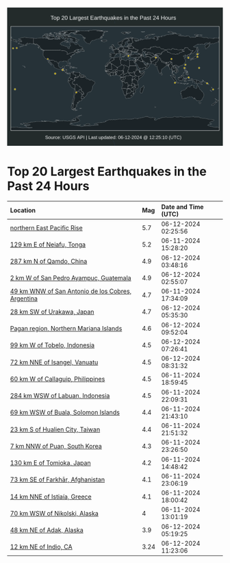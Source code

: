 ![Map](./map.png)

# Top 20 Largest Earthquakes in the Past 24 Hours

| Location | Mag | Date and Time (UTC) |
|:---|:---|:---|
| [northern East Pacific Rise](https://earthquake.usgs.gov/earthquakes/eventpage/us7000mrv4) | 5.7 | 06-12-2024 02:25:56 |
| [129 km E of Neiafu, Tonga](https://earthquake.usgs.gov/earthquakes/eventpage/us7000mrqb) | 5.2 | 06-11-2024 15:28:20 |
| [287 km N of Qamdo, China](https://earthquake.usgs.gov/earthquakes/eventpage/us7000mrvg) | 4.9 | 06-12-2024 03:48:16 |
| [2 km W of San Pedro Ayampuc, Guatemala](https://earthquake.usgs.gov/earthquakes/eventpage/us7000mrv6) | 4.9 | 06-12-2024 02:55:07 |
| [49 km WNW of San Antonio de los Cobres, Argentina](https://earthquake.usgs.gov/earthquakes/eventpage/us7000mrrt) | 4.7 | 06-11-2024 17:34:09 |
| [28 km SW of Urakawa, Japan](https://earthquake.usgs.gov/earthquakes/eventpage/us7000mrvt) | 4.7 | 06-12-2024 05:35:30 |
| [Pagan region, Northern Mariana Islands](https://earthquake.usgs.gov/earthquakes/eventpage/us7000mrwl) | 4.6 | 06-12-2024 09:52:04 |
| [99 km W of Tobelo, Indonesia](https://earthquake.usgs.gov/earthquakes/eventpage/us7000mrw5) | 4.5 | 06-12-2024 07:26:41 |
| [72 km NNE of Isangel, Vanuatu](https://earthquake.usgs.gov/earthquakes/eventpage/us7000mrwd) | 4.5 | 06-12-2024 08:31:32 |
| [60 km W of Callaguip, Philippines](https://earthquake.usgs.gov/earthquakes/eventpage/us7000mrss) | 4.5 | 06-11-2024 18:59:45 |
| [284 km WSW of Labuan, Indonesia](https://earthquake.usgs.gov/earthquakes/eventpage/us7000mru1) | 4.5 | 06-11-2024 22:09:31 |
| [69 km WSW of Buala, Solomon Islands](https://earthquake.usgs.gov/earthquakes/eventpage/us7000mrtq) | 4.4 | 06-11-2024 21:43:10 |
| [23 km S of Hualien City, Taiwan](https://earthquake.usgs.gov/earthquakes/eventpage/us7000mrtr) | 4.4 | 06-11-2024 21:51:32 |
| [7 km NNW of Puan, South Korea](https://earthquake.usgs.gov/earthquakes/eventpage/us7000mrub) | 4.3 | 06-11-2024 23:26:50 |
| [130 km E of Tomioka, Japan](https://earthquake.usgs.gov/earthquakes/eventpage/us7000mrq1) | 4.2 | 06-11-2024 14:48:42 |
| [73 km SE of Farkhār, Afghanistan](https://earthquake.usgs.gov/earthquakes/eventpage/us7000mru6) | 4.1 | 06-11-2024 23:06:19 |
| [14 km NNE of Istiaía, Greece](https://earthquake.usgs.gov/earthquakes/eventpage/us7000mrs1) | 4.1 | 06-11-2024 18:00:42 |
| [70 km WSW of Nikolski, Alaska](https://earthquake.usgs.gov/earthquakes/eventpage/us7000mrpk) | 4 | 06-11-2024 13:01:19 |
| [48 km NE of Adak, Alaska](https://earthquake.usgs.gov/earthquakes/eventpage/us7000mrvs) | 3.9 | 06-12-2024 05:19:25 |
| [12 km NE of Indio, CA](https://earthquake.usgs.gov/earthquakes/eventpage/ci40620495) | 3.24 | 06-12-2024 11:23:06 |
